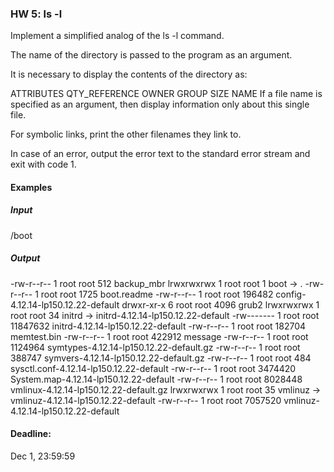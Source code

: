 ### HW 5: ls -l


Implement a simplified analog of the ls -l command.

The name of the directory is passed to the program as an argument.

It is necessary to display the contents of the directory as:

ATTRIBUTES QTY_REFERENCE OWNER GROUP SIZE NAME
If a file name is specified as an argument, then display information only about this single file.

For symbolic links, print the other filenames they link to.

In case of an error, output the error text to the standard error stream and exit with code 1.


#### Examples

##### Input
/boot

##### Output

-rw-r--r-- 1 root root      512 backup_mbr
lrwxrwxrwx 1 root root        1 boot -> .
-rw-r--r-- 1 root root     1725 boot.readme
-rw-r--r-- 1 root root   196482 config-4.12.14-lp150.12.22-default
drwxr-xr-x 6 root root     4096 grub2
lrwxrwxrwx 1 root root       34 initrd -> initrd-4.12.14-lp150.12.22-default
-rw------- 1 root root 11847632 initrd-4.12.14-lp150.12.22-default
-rw-r--r-- 1 root root   182704 memtest.bin
-rw-r--r-- 1 root root   422912 message
-rw-r--r-- 1 root root  1124964 symtypes-4.12.14-lp150.12.22-default.gz
-rw-r--r-- 1 root root   388747 symvers-4.12.14-lp150.12.22-default.gz
-rw-r--r-- 1 root root      484 sysctl.conf-4.12.14-lp150.12.22-default
-rw-r--r-- 1 root root  3474420 System.map-4.12.14-lp150.12.22-default
-rw-r--r-- 1 root root  8028448 vmlinux-4.12.14-lp150.12.22-default.gz
lrwxrwxrwx 1 root root       35 vmlinuz -> vmlinuz-4.12.14-lp150.12.22-default
-rw-r--r-- 1 root root  7057520 vmlinuz-4.12.14-lp150.12.22-default


#### Deadline:
Dec 1, 23:59:59
      
